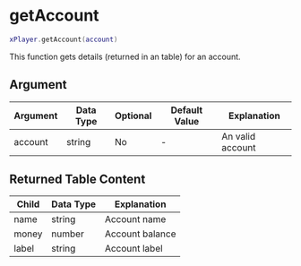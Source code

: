 # getAccount

```lua
xPlayer.getAccount(account)
```

This function gets details (returned in an table) for an account.

## Argument

| Argument | Data Type | Optional | Default Value | Explanation      |
|----------|-----------|----------|---------------|------------------|
| account  | string    | No       | -             | An valid account |

## Returned Table Content

| Child | Data Type | Explanation     |
|-------|-----------|-----------------|
| name  | string    | Account name    |
| money | number    | Account balance |
| label | string    | Account label   |
